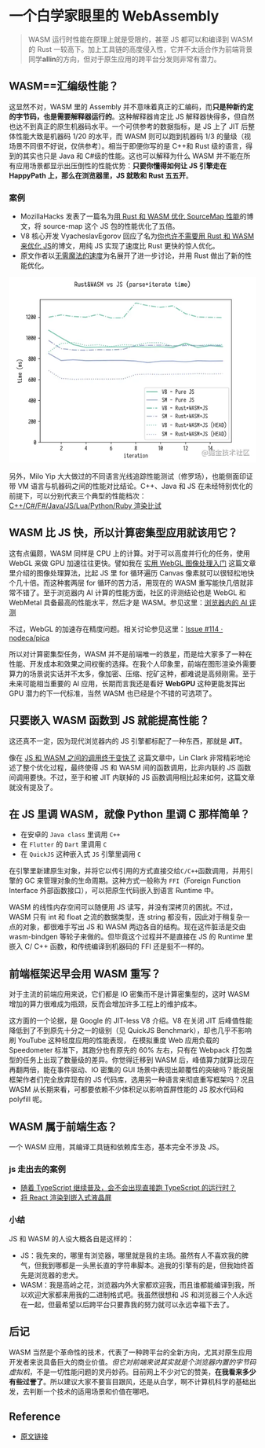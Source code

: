 # 一个白学家眼里的 WebAssembly

> WASM 运行时性能在原理上就是受限的，甚至 JS 都可以和编译到 WASM 的 Rust 一较高下。加上工具链的高度侵入性，它并不太适合作为前端背景同学**allin**的方向，但对于原生应用的跨平台分发则非常有潜力。

## WASM==汇编级性能？

这显然不对，WASM 里的 Assembly 并不意味着真正的汇编码，而**只是种新约定的字节码，也是需要解释器运行的**。这种解释器肯定比 JS 解释器快得多，但自然也达不到真正的原生机器码水平。一个可供参考的数据指标，是 JS 上了 JIT 后整体性能大致是机器码 1/20 的水平，而 WASM 则可以跑到机器码 1/3 的量级（视场景不同很不好说，仅供参考）。相当于即便你写的是 C++和 Rust 级的语言，得到的其实也只是 Java 和 C#级的性能。这也可以解释为什么 WASM 并不能在所有应用场景都显示出压倒性的性能优势：**只要你懂得如何让 JS 引擎走在 HappyPath 上，那么在浏览器里，JS 就敢和 Rust 五五开**。

### 案例

- MozillaHacks 发表了一篇名为[用 Rust 和 WASM 优化 SourceMap 性能](https://link.juejin.cn/?target=https%3A%2F%2Fhacks.mozilla.org%2F2018%2F01%2Foxidizing-source-maps-with-rust-and-webassembly%2F)的博文，将 source-map 这个 JS 包的性能优化了五倍。
- V8 核心开发 VyacheslavEgorov 回应了名为[你也许不需要用 Rust 和 WASM 来优化 JS](https://link.juejin.cn/?target=https%3A%2F%2Fmrale.ph%2Fblog%2F2018%2F02%2F03%2Fmaybe-you-dont-need-rust-to-speed-up-your-js.html)的博文，用纯 JS 实现了速度比 Rust 更快的惊人优化。
- 原文作者以[无需魔法的速度](https://link.juejin.cn/?target=https%3A%2F%2Ffitzgeraldnick.com%2F2018%2F02%2F26%2Fspeed-without-wizardry.html)为名展开了进一步讨论，并用 Rust 做出了新的性能优化。

![](../assets/image/16fa30fd43d46796_tplv-t2oaga2asx-watermark.awebp)

另外，Milo Yip 大大做过的不同语言光线追踪性能测试（修罗场），也能侧面印证带 VM 语言与机器码之间的性能对比结论。C++、Java 和 JS 在未经特别优化的前提下，可以分别代表三个典型的性能档次：
[C++/C#/F#/Java/JS/Lua/Python/Ruby 渲染比试](https://link.juejin.cn/?target=https%3A%2F%2Fwww.cnblogs.com%2Fmiloyip%2Farchive%2F2010%2F07%2F07%2Flanguages_brawl_GI.html)

## WASM 比 JS 快，所以计算密集型应用就该用它？

这有点偏颇，WASM 同样是 CPU 上的计算。对于可以高度并行化的任务，使用 WebGL 来做 GPU 加速往往更快。譬如我在 [实用 WebGL 图像处理入门](https://link.juejin.cn/?target=https%3A%2F%2Fzhuanlan.zhihu.com%2Fp%2F100388037) 这篇文章里介绍的图像处理算法，比起 JS 里 for 循环遍历 Canvas 像素就可以很轻松地快个几十倍。而这种套两层 for 循环的苦力活，用现在的 WASM 重写能快几倍就非常不错了。至于浏览器内 AI 计算的性能方面，社区的评测结论也是 WebGL 和 WebMetal 具备最高的性能水平，然后才是 WASM。参见这里：[浏览器内的 AI 评测](https://link.juejin.cn/?target=https%3A%2F%2Fblog.logrocket.com%2Fai-in-browsers-comparing-tensorflow-onnx-and-webdnn-for-image-classification%2F)

不过，WebGL 的加速存在精度问题。相关讨论参见这里：[Issue #114 · nodeca/pica](https://link.juejin.cn/?target=https%3A%2F%2Fgithub.com%2Fnodeca%2Fpica%2Fissues%2F114)

所以对计算密集型任务，WASM 并不是前端唯一的救星，而是给大家多了一种在性能、开发成本和效果之间权衡的选择。在我个人印象里，前端在图形渲染外需要算力的场景说实话并不太多，像加密、压缩、挖矿这种，都难说是高频刚需。至于未来可能相当重要的 AI 应用，长期而言我还是看好 **WebGPU** 这种更能发挥出 GPU 潜力的下一代标准，当然 WASM 也已经是个不错的可选项了。

## 只要嵌入 WASM 函数到 JS 就能提高性能？

这还真不一定，因为现代浏览器内的 JS 引擎都标配了一种东西，那就是 **JIT**。

像在 [JS 和 WASM 之间的调用终于变快了](https://link.juejin.cn/?target=https%3A%2F%2Fhacks.mozilla.org%2F2018%2F10%2Fcalls-between-javascript-and-webassembly-are-finally-fast-%25F0%259F%258E%2589%2F) 这篇文章中，Lin Clark 非常精彩地论述了整个优化过程，最终使得 JS 和 WASM 间的函数调用，比非内联的 JS 函数间调用要快。不过，至于和被 JIT 内联掉的 JS 函数调用相比起来如何，这篇文章就没有提及了。

## 在 JS 里调 WASM，就像 Python 里调 C 那样简单？

- 在安卓的 `Java class` 里调用 `C++`
- 在 `Flutter` 的 `Dart` 里调用 `C`
- 在 `QuickJS` 这种嵌入式 `JS` 引擎里调用 `C`

在引擎里新建原生对象，并将它以传引用的方式直接交给`C/C++`函数调用，并用引擎的 GC 来管理对象的生命周期。这种方式一般称为 `FFI`（Foreign Function Interface 外部函数接口），可以把原生代码嵌入到语言 Runtime 中。

WASM 的线性内存空间可以随便用 JS 读写，并没有深拷贝的困扰。不过，WASM 只有 int 和 float 之流的数据类型，连 string 都没有，因此对于稍复杂一点的对象，都很难手写出 JS 和 WASM 两边各自的结构。现在这件脏活是交由 wasm-bindgen 等轮子来做的。但毕竟这个过程并不是直接在 JS 的 Runtime 里嵌入 C/ C++ 函数，和传统编译到机器码的 FFI 还是挺不一样的。

## 前端框架迟早会用 WASM 重写？

对于主流的前端应用来说，它们都是 IO 密集而不是计算密集型的，这时 WASM 增加的算力很难成为瓶颈，反而会增加许多工程上的维护成本。

这方面的一个论据，是 Google 的 JIT-less V8 介绍。V8 在关闭 JIT 后峰值性能降低到了不到原先十分之一的级别（见 QuickJS Benchmark），却也几乎不影响刷 YouTube 这种轻度应用的性能表现， 在模拟重度 Web 应用负载的 Speedometer 标准下，其跑分也有原先的 60% 左右，只有在 Webpack 打包类型的任务上出现了数量级的差异。你觉得迁移到 WASM 后，峰值算力就算比现在再翻两倍，能在事件驱动、IO 密集的 GUI 场景中表现出颠覆性的突破吗？能说服框架作者们完全放弃现有的 JS 代码库，选用另一种语言来彻底重写框架吗？况且 WASM 从长期来看，可都要依赖不少体积足以影响首屏性能的 JS 胶水代码和 polyfill 呢。

## WASM 属于前端生态？

一个 WASM 应用，其编译工具链和依赖库生态，基本完全不涉及 JS。

### js 走出去的案例

- [随着 TypeScript 继续普及，会不会出现直接跑 TypeScript 的运行时？](https://link.juejin.cn/?target=https%3A%2F%2Fwww.zhihu.com%2Fquestion%2F363807522%2Fanswer%2F961295958)
- [将 React 渲染到嵌入式液晶屏](https://link.juejin.cn/?target=https%3A%2F%2Fzhuanlan.zhihu.com%2Fp%2F89574235)

### 小结

JS 和 WASM 的人设大概各自是这样的：

- JS：我先来的，哪里有浏览器，哪里就是我的主场。虽然有人不喜欢我的脾气，但我到哪都是一头黑长直的字符串脚本。追我的引擎有的是，但我始终首先是浏览器的忠犬。
- WASM：我是高岭之花，浏览器内外大家都欢迎我，而且谁都能编译到我，所以欢迎大家都来用我的二进制格式吧。我虽然很想和 JS 和浏览器三个人永远在一起，但最希望以后跨平台只要靠我的努力就可以永远幸福下去了。

## 后记

WASM 当然是个革命性的技术，代表了一种跨平台的全新方向，尤其对原生应用开发者来说具备巨大的商业价值。*但它对前端来说其实就是个浏览器内置的字节码虚拟机*，不是一切性能问题的灵丹妙药。目前网上不少对它的赞美，**在我看来多少有些过誉了**。所以建议大家不要盲目跟风，还是从白学，啊不计算机科学的基础出发，去判断一个技术的适用场景和价值在哪吧。

## Reference

- [原文链接](https://juejin.cn/post/6844904047648964616)
